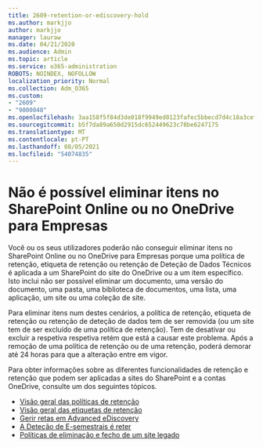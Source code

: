```yaml
---
title: 2609-retention-or-ediscovery-hold
ms.author: markjjo
author: markjjo
manager: lauraw
ms.date: 04/21/2020
ms.audience: Admin
ms.topic: article
ms.service: o365-administration
ROBOTS: NOINDEX, NOFOLLOW
localization_priority: Normal
ms.collection: Adm_O365
ms.custom:
- "2609"
- "9000048"
ms.openlocfilehash: 3aa158f5f84d3de018f9949ed0123fafec5bbecd7d4c18a3cef8af7fe738d78c
ms.sourcegitcommit: b5f7da89a650d2915dc652449623c78be6247175
ms.translationtype: MT
ms.contentlocale: pt-PT
ms.lasthandoff: 08/05/2021
ms.locfileid: "54074835"
---
```

# <a name="unable-to-delete-items-in-sharepoint-online-or-onedrive-for-business"></a>Não é possível eliminar itens no SharePoint Online ou no OneDrive para Empresas

Você ou os seus utilizadores poderão não conseguir eliminar itens no SharePoint Online ou no OneDrive para Empresas porque uma política de retenção, etiqueta de retenção ou retenção de Deteção de Dados Técnicos é aplicada a um SharePoint do site do OneDrive ou a um item específico. Isto inclui não ser possível eliminar um documento, uma versão do documento, uma pasta, uma biblioteca de documentos, uma lista, uma aplicação, um site ou uma coleção de site. 

Para eliminar itens num destes cenários, a política de retenção, etiqueta de retenção ou retenção de deteção de dados tem de ser removida (ou um site tem de ser excluído de uma política de retenção). Tem de desativar ou excluir a respetiva respetiva retém que está a causar este problema. Após a remoção de uma política de retenção ou de uma retenção, poderá demorar até 24 horas para que a alteração entre em vigor. 

Para obter informações sobre as diferentes funcionalidades de retenção e retenção que podem ser aplicadas a sites do SharePoint e a contas OneDrive, consulte um dos seguintes tópicos.

- [Visão geral das políticas de retenção](https://docs.microsoft.com/microsoft-365/compliance/retention-policies)
- [Visão geral das etiquetas de retenção](https://docs.microsoft.com/microsoft-365/compliance/labels)
- [Gerir retas em Advanced eDiscovery](https://docs.microsoft.com/microsoft-365/compliance/managing-holds)
- [A Deteção de E-semestrais é reter](https://docs.microsoft.com/microsoft-365/compliance/ediscovery-cases#step-4-place-content-locations-on-hold)
- [Políticas de eliminação e fecho de um site legado](https://support.office.com/article/Use-policies-for-site-closure-and-deletion-A8280D82-27FD-48C5-9ADF-8A5431208BA5)